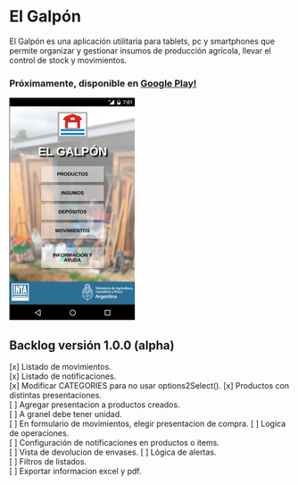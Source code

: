 # El Galpón

El Galpón es una aplicación utilitaria para tablets, pc y smartphones que permite organizar y gestionar insumos de producción agrícola, llevar el control de stock y movimientos.

### Próximamente, disponible en [Google Play!](https://play.google.com/store/apps/details?id=com.inta.elgalpon)  

![el-galpon](images/promo.png)   


## Backlog versión 1.0.0 (alpha)  

  [x] Listado de movimientos.  
  [x] Listado de notificaciones.  
  [x] Modificar CATEGORIES para no usar options2Select(). 
  [x] Productos con distintas presentaciones.  
  [ ] Agregar presentacion a productos creados.  
  [ ] A granel debe tener unidad.  
  [ ] En formulario de movimientos, elegir presentacion de compra.
  [ ] Logica de operaciones.  
  [ ] Configuración de notificaciones en productos o items.  
  [ ] Vista de devolucion de envases. 
  [ ] Lógica de alertas.  
  [ ] Filtros de listados.  
  [ ] Exportar informacion excel y pdf.  